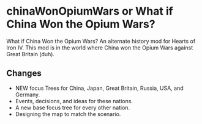 # chinaWonOpiumWars or What if China Won the Opium Wars?
What if China Won the Opium Wars? An alternate history mod for Hearts of Iron IV. This mod is in the world where China won the Opium Wars against Great Britain (duh).

## Changes

* NEW focus Trees for China, Japan, Great Britain, Russia, USA, and Germany.
* Events, decisions, and ideas for these nations.
* A new base focus tree for every other nation.
* Designing the map to match the scenario.
